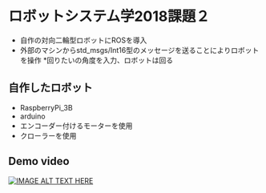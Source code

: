 # ロボットシステム学2018課題２

* 自作の対向二輪型ロボットにROSを導入
* 外部のマシンからstd_msgs/Int16型のメッセージを送ることによりロボットを操作
*回りたいの角度を入力、ロボットは回る

## 自作したロボット

* RaspberryPi_3B
* arduino
* エンコーダー付けるモーターを使用
* クローラーを使用



## Demo video
[![IMAGE ALT TEXT HERE](http://img.youtube.com/vi/lyaqA_CdyN4/0.jpg)](http://www.youtube.com/watch?v=lyaqA_CdyN4)
